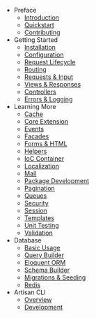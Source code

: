 - Preface
    - [Introduction](/docs/4.0/introduction)
    - [Quickstart](/docs/4.0/quick)
    - [Contributing](/docs/4.0/contributing)
- Getting Started
    - [Installation](/docs/4.0/installation)
    - [Configuration](/docs/4.0/configuration)
    - [Request Lifecycle](/docs/4.0/lifecycle)
    - [Routing](/docs/4.0/routing)
    - [Requests & Input](/docs/4.0/requests)
    - [Views & Responses](/docs/4.0/responses)
    - [Controllers](/docs/4.0/controllers)
    - [Errors & Logging](/docs/4.0/errors)
- Learning More
    - [Cache](/docs/4.0/cache)
    - [Core Extension](/docs/4.0/extending)
    - [Events](/docs/4.0/events)
    - [Facades](/docs/4.0/facades)
    - [Forms & HTML](/docs/4.0/html)
    - [Helpers](/docs/4.0/helpers)
    - [IoC Container](/docs/4.0/ioc)
    - [Localization](/docs/4.0/localization)
    - [Mail](/docs/4.0/mail)
    - [Package Development](/docs/4.0/packages)
    - [Pagination](/docs/4.0/pagination)
    - [Queues](/docs/4.0/queues)
    - [Security](/docs/4.0/security)
    - [Session](/docs/4.0/session)
    - [Templates](/docs/4.0/templates)
    - [Unit Testing](/docs/4.0/testing)
    - [Validation](/docs/4.0/validation)
- Database
    - [Basic Usage](/docs/4.0/database)
    - [Query Builder](/docs/4.0/queries)
    - [Eloquent ORM](/docs/4.0/eloquent)
    - [Schema Builder](/docs/4.0/schema)
    - [Migrations & Seeding](/docs/4.0/migrations)
    - [Redis](/docs/4.0/redis)
- Artisan CLI
    - [Overview](/docs/4.0/artisan)
    - [Development](/docs/4.0/commands)